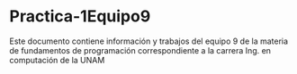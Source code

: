 # Practica-1Equipo9
Este documento contiene información y trabajos del equipo 9 de la materia de fundamentos de programación correspondiente a la carrera Ing. en computación de la UNAM
